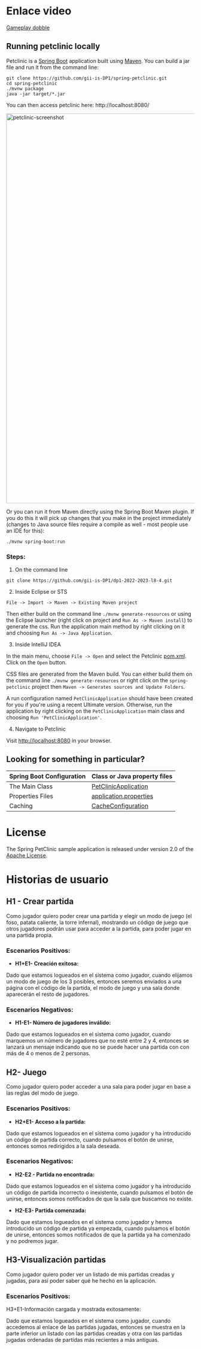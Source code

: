 # Enlace video

[Gameplay dobble](https://youtu.be/KzSEJYlkOZE)

## Running petclinic locally
Petclinic is a [Spring Boot](https://spring.io/guides/gs/spring-boot) application built using [Maven](https://spring.io/guides/gs/maven/). You can build a jar file and run it from the command line:


```
git clone https://github.com/gii-is-DP1/spring-petclinic.git
cd spring-petclinic
./mvnw package
java -jar target/*.jar
```

You can then access petclinic here: http://localhost:8080/

<img width="1042" alt="petclinic-screenshot" src="https://cloud.githubusercontent.com/assets/838318/19727082/2aee6d6c-9b8e-11e6-81fe-e889a5ddfded.png">

Or you can run it from Maven directly using the Spring Boot Maven plugin. If you do this it will pick up changes that you make in the project immediately (changes to Java source files require a compile as well - most people use an IDE for this):

```
./mvnw spring-boot:run
```

### Steps:

1) On the command line
```
git clone https://github.com/gii-is-DP1/dp1-2022-2023-l8-4.git
```
2) Inside Eclipse or STS
```
File -> Import -> Maven -> Existing Maven project
```

Then either build on the command line `./mvnw generate-resources` or using the Eclipse launcher (right click on project and `Run As -> Maven install`) to generate the css. Run the application main method by right clicking on it and choosing `Run As -> Java Application`.

3) Inside IntelliJ IDEA

In the main menu, choose `File -> Open` and select the Petclinic [pom.xml](pom.xml). Click on the `Open` button.

CSS files are generated from the Maven build. You can either build them on the command line `./mvnw generate-resources`
or right click on the `spring-petclinic` project then `Maven -> Generates sources and Update Folders`.

A run configuration named `PetClinicApplication` should have been created for you if you're using a recent Ultimate
version. Otherwise, run the application by right clicking on the `PetClinicApplication` main class and choosing
`Run 'PetClinicApplication'`.

4) Navigate to Petclinic

Visit [http://localhost:8080](http://localhost:8080) in your browser.


## Looking for something in particular?

|Spring Boot Configuration | Class or Java property files  |
|--------------------------|---|
|The Main Class | [PetClinicApplication](https://github.com/gii-is-DP1/spring-petclinic/blob/master/src/main/java/org/springframework/samples/petclinic/PetClinicApplication.java) |
|Properties Files | [application.properties](https://github.com/gii-is-DP1/spring-petclinic/blob/master/src/main/resources) |
|Caching | [CacheConfiguration](https://github.com/gii-is-DP1/spring-petclinic/blob/master/src/main/java/org/springframework/samples/petclinic/system/CacheConfiguration.java) |

# License

The Spring PetClinic sample application is released under version 2.0 of the [Apache License](https://www.apache.org/licenses/LICENSE-2.0).

[spring-petclinic]: https://github.com/spring-projects/spring-petclinic
[spring-framework-petclinic]: https://github.com/spring-petclinic/spring-framework-petclinic
[spring-petclinic-angularjs]: https://github.com/spring-petclinic/spring-petclinic-angularjs 
[javaconfig branch]: https://github.com/spring-petclinic/spring-framework-petclinic/tree/javaconfig
[spring-petclinic-angular]: https://github.com/spring-petclinic/spring-petclinic-angular
[spring-petclinic-microservices]: https://github.com/spring-petclinic/spring-petclinic-microservices
[spring-petclinic-reactjs]: https://github.com/spring-petclinic/spring-petclinic-reactjs
[spring-petclinic-graphql]: https://github.com/spring-petclinic/spring-petclinic-graphql
[spring-petclinic-kotlin]: https://github.com/spring-petclinic/spring-petclinic-kotlin
[spring-petclinic-rest]: https://github.com/spring-petclinic/spring-petclinic-rest

# Historias de usuario

## H1 - Crear partida
Como jugador quiero poder crear una partida y elegir un modo de juego (el foso, patata caliente, la torre infernal), mostrando un código de juego que otros jugadores podrán usar para acceder a la partida, para poder jugar en una partida propia.

### Escenarios Positivos:
* **H1+E1- Creación exitosa:**

Dado que estamos logueados en el sistema como jugador, cuando elijamos un modo de juego de los 3 posibles, entonces seremos enviados a una página con el código de la partida, el modo de juego y una sala donde aparecerán el resto de jugadores.

### Escenarios Negativos:
* **H1-E1- Número de jugadores inválido:**

Dado que estamos logueados en el sistema como jugador, cuando marquemos un número de jugadores que no esté entre 2 y 4, entonces se lanzará un mensaje indicando que no se puede hacer una partida con con más de 4 o menos de 2 personas.

## H2- Juego
Como jugador quiero poder acceder a una sala para poder jugar en base a las reglas del modo de juego.

### Escenarios Positivos:
* **H2+E1- Acceso a la partida:**

Dado que estamos logueados en el sistema como jugador y ha introducido un código de partida correcto, cuando pulsamos el botón de unirse, entonces somos redirigidos a la sala deseada.

### Escenarios Negativos:
* **H2-E2 - Partida no encontrada:**

Dado que estamos logueados en el sistema como jugador y ha introducido un código de partida incorrecto o inexistente, cuando pulsamos el botón de unirse, entonces somos notificados de que la sala que buscamos no existe.

* **H2-E3- Partida comenzada:**

Dado que estamos logueados en el sistema como jugador y hemos introducido un código de partida ya empezada, cuando pulsamos el botón de unirse, entonces somos notificados de que la partida ya ha comenzado y no podremos jugar.

## H3-Visualización partidas

Como jugador quiero poder ver un listado de mis partidas creadas y jugadas, para así poder saber qué he hecho en la aplicación.

### Escenarios Positivos:
H3+E1-Información cargada y mostrada exitosamente:

Dado que estamos logueados en el sistema como jugador, cuando accedemos al enlace de las partidas jugadas, entonces se muestra en la parte inferior un listado con las partidas creadas y otra con las partidas jugadas ordenadas de partidas más recientes a más antiguas.